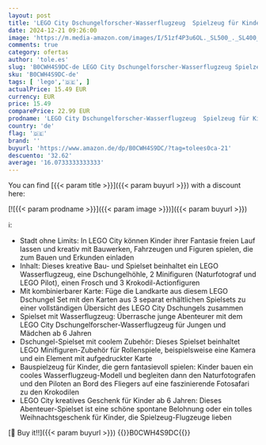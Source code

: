 ```yaml
---
layout: post
title: 'LEGO City Dschungelforscher-Wasserflugzeug  Spielzeug für Kinder  Dschungel-Spielzeug mit Minifiguren  Entdecker-Spielzeug für Mädchen und Jungen ab 6 Jahren 60425'
date: 2024-12-21 09:26:00
image: 'https://m.media-amazon.com/images/I/51zf4P3u6OL._SL500_._SL400_.jpg'
comments: true
category: ofertas
author: 'tole.es'
slug: 'B0CWH4S9DC-de LEGO City Dschungelforscher-Wasserflugzeug Spielzeug für...'
sku: 'B0CWH4S9DC-de'
tags: [ 'lego','🇩🇪', ]
actualPrice: 15.49 EUR
currency: EUR
price: 15.49
comparePrice: 22.99 EUR
prodname: 'LEGO City Dschungelforscher-Wasserflugzeug  Spielzeug für Kinder  Dschungel-Spielzeug mit Minifiguren  Entdecker-Spielzeug für Mädchen und Jungen ab 6 Jahren 60425'
country: 'de'
flag: '🇩🇪'
brand: ''
buyurl: 'https://www.amazon.de/dp/B0CWH4S9DC/?tag=tolees0ca-21'
descuento: '32.62'
average: '16.0733333333333'
---
```


You can find [{{< param title >}}]({{< param buyurl >}}) with a discount here:

[![{{< param prodname >}}]({{< param image >}})]({{< param buyurl >}})

ℹ️:

- Stadt ohne Limits: In LEGO City können Kinder ihrer Fantasie freien Lauf lassen und kreativ mit Bauwerken, Fahrzeugen und Figuren spielen, die zum Bauen und Erkunden einladen
- Inhalt: Dieses kreative Bau- und Spielset beinhaltet ein LEGO Wasserflugzeug, eine Dschungelhöhle, 2 Minifiguren (Naturfotograf und LEGO Pilot), einen Frosch und 3 Krokodil-Actionfiguren
- Mit kombinierbarer Karte: Füge die Landkarte aus diesem LEGO Dschungel Set mit den Karten aus 3 separat erhältlichen Spielsets zu einer vollständigen Übersicht des LEGO City Dschungels zusammen
- Spielset mit Wasserflugzeug: Überrasche junge Abenteurer mit dem LEGO City Dschungelforscher-Wasserflugzeug für Jungen und Mädchen ab 6 Jahren
- Dschungel-Spielset mit coolem Zubehör: Dieses Spielset beinhaltet LEGO Minifiguren-Zubehör für Rollenspiele, beispielsweise eine Kamera und ein Element mit aufgedruckter Karte
- Bauspielzeug für Kinder, die gern fantasievoll spielen: Kinder bauen ein cooles Wasserflugzeug-Modell und begleiten dann den Naturfotografen und den Piloten an Bord des Fliegers auf eine faszinierende Fotosafari zu den Krokodilen
- LEGO City kreatives Geschenk für Kinder ab 6 Jahren: Dieses Abenteuer-Spielset ist eine schöne spontane Belohnung oder ein tolles Weihnachtsgeschenk für Kinder, die Spielzeug-Flugzeuge lieben

[🛒 Buy it!!]({{< param buyurl >}})
{{<world>}}B0CWH4S9DC{{</world>}}
